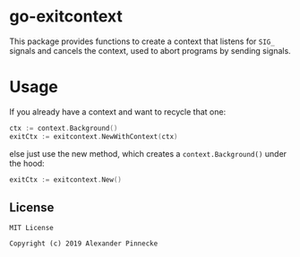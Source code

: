 # go-exitcontext

This package provides functions to create a context that listens for `SIG_` signals and cancels the context, used to abort programs by sending signals.


# Usage

If you already have a context and want to recycle that one:

```go
ctx := context.Background()
exitCtx := exitcontext.NewWithContext(ctx)
```

else just use the new method, which creates a `context.Background()` under the hood:

```go
exitCtx := exitcontext.New()
```

## License

    MIT License

    Copyright (c) 2019 Alexander Pinnecke

